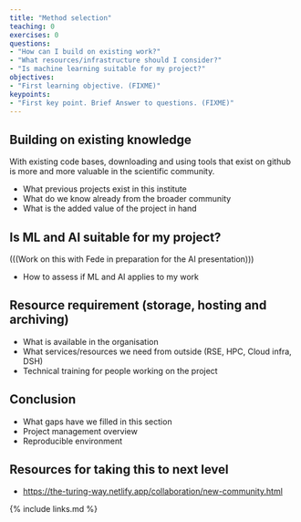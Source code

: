 ```yaml
---
title: "Method selection"
teaching: 0
exercises: 0
questions:
- "How can I build on existing work?"
- "What resources/infrastructure should I consider?"
- "Is machine learning suitable for my project?"
objectives:
- "First learning objective. (FIXME)"
keypoints:
- "First key point. Brief Answer to questions. (FIXME)"
---
```


## Building on existing knowledge

With existing code bases, downloading and using tools that exist on github is more and more valuable in the scientific community.

- What previous projects exist in this institute
- What do we know already from the broader community
- What is the added value of the project in hand

## Is ML and AI suitable for my project?

(((Work on this with Fede in preparation for the AI presentation)))

- How to assess if ML and AI applies to my work

## Resource requirement (storage, hosting and archiving)
- What is available in the organisation
- What services/resources we need from outside (RSE, HPC, Cloud infra, DSH)
- Technical training for people working on the project

## Conclusion
- What gaps have we filled in this section
- Project management overview 
- Reproducible environment

## Resources for taking this to next level

- ​​https://the-turing-way.netlify.app/collaboration/new-community.html 

{% include links.md %}

